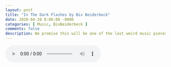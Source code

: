 ```yaml
---
layout: post
title: "In The Dark Flashes by Bix Beiderbeck"
date: 2020-04-28 8:00:00 -0000
categories: [ Music, BixBeiderbeck ]
comments: false
description: We promise this will be one of the last weird music pieces we post
---
```

<audio controls><source src="/music/InTheDarkFlashes.wav" type="audio/wav">Your browser does not support wav files</audio>
